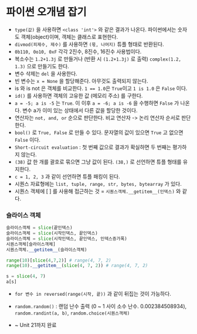 # 파이썬 오개념 잡기
- `type(값)` 을 사용하면 `<class 'int'>` 와 같은 결과가 나온다. 파이썬에서는 숫자도 객체(object)이며, 객체는 클래스로 표현한다.
- `divmod(피제수, 제수)` 를 사용하면 `(몫, 나머지)` 튜플 형태로 반환된다.
- `0b110, 0o10, 0xF` 각각 2진수, 8진수, 16진수 사용법이다.
- 복소수는 `1.2+1.3j` 로 만들거나 (반환 시 `(1.2+1.3j)` 로 출력) `complex(1.2, 1.3)` 으로 만들기도 한다.
- 변수 삭제는 `del` 을 사용한다.
- 빈 변수는 `x = None` 을 할당해준다. 아무것도 출력되지 않는다.
- is 와 is not 은 객체를 비교한다. `1 == 1.0`은 `True`이고 `1 is 1.0` 은 `False` 이다.
- `id()` 를 사용하면 객체의 고유한 값 (메모리 주소) 를 구한다.
- `a = -5; a is -5` 는 `True`. 이 이후 `a = -6; a is -6` 을 수행하면 `False` 가 나온다. 변수 a가 이미 있는 상태에서 다른 값을 할당한 것이다.
- 연산자는 `not, and, or` 순으로 판단한다. 비교 연산자 -> 논리 연산자 순서로 판단한다.
- `bool()` 로 `True, False` 로 만들 수 있다. 문자열의 값이 있으면 `True` 고 없으면 `False` 이다.
- `Short-circuit evaluation` : 첫 번째 값으로 결과가 확실하면 두 번째는 평가하지 않는다.
- `(38)` 값 한 개를 괄호로 묶으면 그냥 값이 된다. `(38,)` 로 선언하면 튜플 형태를 유지한다.
- `c = 1, 2, 3` 과 같이 선언하면 튜플 패킹이 된다.
- 시퀀스 자료형에는 `list, tuple, range, str, bytes, bytearray` 가 있다.
- 시퀀스 객체에 [ ] 를 사용해 접근하는 것 = `시퀀스객체.__getitem__(인덱스)` 와 같다.
### 슬라이스 객체
```py
슬라이스객체 = slice(끝인덱스)
슬라이스객체 = slice(시작인덱스, 끝인덱스)
슬라이스객체 = slice(시작인덱스, 끝인덱스, 인덱스증가폭)
시퀀스객체[슬라이스객체]
시퀀스객체.__getitem__(슬라이스객체)

range(10)[slice(4,7,2)] # range(4, 7, 2)
range(10).__getitem__(slice(4, 7, 2)) # range(4, 7, 2)

s = slice(4, 7)
a[s]
```
- `for 변수 in reversed(range(시작, 끝))` 과 같이 뒤집는 것이 가능하다.
- `random.random()` : 랜덤 난수 출력 (0 ~ 1 사이 소수 난수. 0.002384508934), `random.randint(a, b)`, `random.choice(시퀀스객체)`

- ~ Unit 21까지 완료
